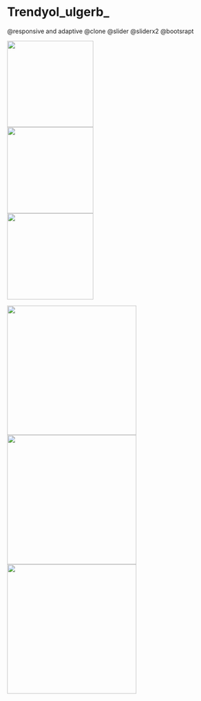 # Trendyol_ulgerb_
@responsive and adaptive @clone @slider @sliderx2 @bootsrapt



<img src='https://user-images.githubusercontent.com/98836519/172970481-ceea133e-671f-4149-bc70-6ee1537070bc.jpg' width='200'>\
<img src='https://user-images.githubusercontent.com/98836519/172970488-3cf52c52-90ab-4d57-96d6-484bae1dc44a.jpg' width='200'>\
<img src='https://user-images.githubusercontent.com/98836519/172970493-200402b2-9a25-4217-b70c-ef0f7cf667f9.jpg' width='200'>

<img src='https://user-images.githubusercontent.com/98836519/172970505-0f74be24-198e-49da-ab56-9b3befd7889e.jpg' width='300'><img src='https://user-images.githubusercontent.com/98836519/172970510-a080dd68-f549-451e-8ec1-6d4f0dad4e63.jpg' width='300'><img src='https://user-images.githubusercontent.com/98836519/172970516-af6280ca-2ee5-4894-a1da-2e049df68bb5.jpg' width='300'>

